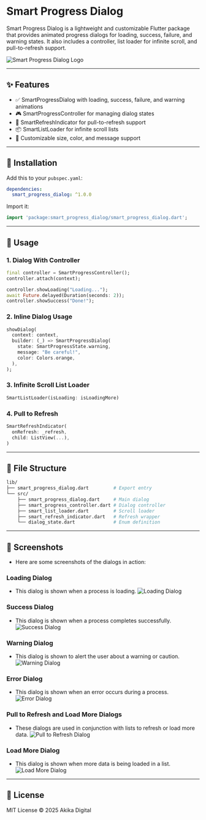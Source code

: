 # Smart Progress Dialog

Smart Progress Dialog is a lightweight and customizable Flutter package that provides animated progress dialogs for loading, success, failure, and warning states. It also includes a controller, list loader for infinite scroll, and pull-to-refresh support.

![Smart Progress Dialog Logo](assets/logo.png)

---

## ✨ Features

- ✅ SmartProgressDialog with loading, success, failure, and warning animations
- 🎮 SmartProgressController for managing dialog states
- 🔁 SmartRefreshIndicator for pull-to-refresh support
- 📦 SmartListLoader for infinite scroll lists
- 🎨 Customizable size, color, and message support

---

## 🚀 Installation

Add this to your `pubspec.yaml`:

```yaml
dependencies:
  smart_progress_dialog: ^1.0.0
```

Import it:
```dart
import 'package:smart_progress_dialog/smart_progress_dialog.dart';
```

---

## 🧠 Usage

### 1. Dialog With Controller

```dart
final controller = SmartProgressController();
controller.attach(context);

controller.showLoading("Loading...");
await Future.delayed(Duration(seconds: 2));
controller.showSuccess("Done!");
```

### 2. Inline Dialog Usage

```dart
showDialog(
  context: context,
  builder: (_) => SmartProgressDialog(
    state: SmartProgressState.warning,
    message: "Be careful!",
    color: Colors.orange,
  ),
);
```

### 3. Infinite Scroll List Loader

```dart
SmartListLoader(isLoading: isLoadingMore)
```

### 4. Pull to Refresh

```dart
SmartRefreshIndicator(
  onRefresh: _refresh,
  child: ListView(...),
)
```

---

## 📂 File Structure

```bash
lib/
├── smart_progress_dialog.dart         # Export entry
└── src/
    ├── smart_progress_dialog.dart     # Main dialog
    ├── smart_progress_controller.dart # Dialog controller
    ├── smart_list_loader.dart         # Scroll loader
    ├── smart_refresh_indicator.dart   # Refresh wrapper
    └── dialog_state.dart              # Enum definition
```

---

## 📸 Screenshots

- Here are some screenshots of the dialogs in action:

### Loading Dialog
- This dialog is shown when a process is loading.
![Loading Dialog](screenshots/loading.png)

### Success Dialog
- This dialog is shown when a process completes successfully.
![Success Dialog](screenshots/success.png)

### Warning Dialog
- This dialog is shown to alert the user about a warning or caution.
![Warning Dialog](screenshots/warning.png)

### Error Dialog
- This dialog is shown when an error occurs during a process.
![Error Dialog](screenshots/error.png)

### Pull to Refresh and Load More Dialogs
- These dialogs are used in conjunction with lists to refresh or load more data.
![Pull to Refresh Dialog](screenshots/refresh.png)

### Load More Dialog
- This dialog is shown when more data is being loaded in a list.
![Load More Dialog](screenshots/load_more.png)

---

## 📄 License

MIT License © 2025 Akika Digital
